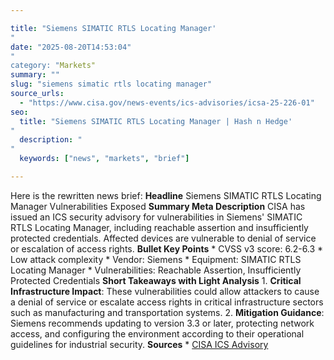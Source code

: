 ```yaml
---

title: "Siemens SIMATIC RTLS Locating Manager'"
date: "2025-08-20T14:53:04""
category: "Markets"
summary: ""
slug: "siemens simatic rtls locating manager"
source_urls:
  - "https://www.cisa.gov/news-events/ics-advisories/icsa-25-226-01"
seo:
  title: "Siemens SIMATIC RTLS Locating Manager | Hash n Hedge'"
  description: ""
  keywords: ["news", "markets", "brief"]

---
```

Here is the rewritten news brief:  **Headline** Siemens SIMATIC RTLS Locating Manager Vulnerabilities Exposed  **Summary Meta Description** CISA has issued an ICS security advisory for vulnerabilities in Siemens' SIMATIC RTLS Locating Manager, including reachable assertion and insufficiently protected credentials. Affected devices are vulnerable to denial of service or escalation of access rights.  **Bullet Key Points**  * CVSS v3 score: 6.2-6.3 * Low attack complexity * Vendor: Siemens * Equipment: SIMATIC RTLS Locating Manager * Vulnerabilities: Reachable Assertion, Insufficiently Protected Credentials  **Short Takeaways with Light Analysis**  1. **Critical Infrastructure Impact**: These vulnerabilities could allow attackers to cause a denial of service or escalate access rights in critical infrastructure sectors such as manufacturing and transportation systems. 2. **Mitigation Guidance**: Siemens recommends updating to version 3.3 or later, protecting network access, and configuring the environment according to their operational guidelines for industrial security.  **Sources**  * [CISA ICS Advisory](https://www.cisa.gov/news-events/ics-advisories/icsa-25-226-01) 
